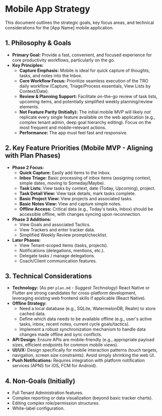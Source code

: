 # Mobile App Strategy

This document outlines the strategic goals, key focus areas, and technical considerations for the [App Name] mobile application.

## 1. Philosophy & Goals

*   **Primary Goal:** Provide a fast, convenient, and focused experience for core productivity workflows, particularly on the go.
*   **Key Principles:**
    *   **Capture Emphasis:** Mobile is ideal for quick capture of thoughts, tasks, and notes into the Inbox.
    *   **Core Workflow Focus:** Prioritize seamless execution of the TRO daily workflow (Capture, Triage/Process essentials, View Lists by Context/Date).
    *   **Review & Planning Support:** Facilitate on-the-go review of task lists, upcoming items, and potentially simplified weekly planning/review elements.
    *   **Not Feature Parity (Initially):** The initial mobile MVP will likely *not* replicate every single feature available on the web application (e.g., complex tenant admin, deep goal hierarchy editing). Focus on the most frequent and mobile-relevant actions.
    *   **Performance:** The app must feel fast and responsive.

## 2. Key Feature Priorities (Mobile MVP - Aligning with Plan Phases)

*   **Phase 2 Focus:**
    *   **Quick Capture:** Easily add items to the Inbox.
    *   **Inbox Triage:** Basic processing of inbox items (assigning context, simple dates, moving to Someday/Maybe).
    *   **Task Lists:** View tasks by context, date (Today, Upcoming), project.
    *   **Task Detail View:** View task details, mark tasks complete.
    *   **Basic Project View:** View projects and associated tasks.
    *   **Basic Notes View:** View and capture simple notes.
    *   **Offline Access:** Critical data (e.g., Today's tasks, Inbox) should be accessible offline, with changes syncing upon reconnection.
*   **Phase 3 Additions:**
    *   View Goals and associated Tactics.
    *   View Trackers and enter tracker data.
    *   Simplified Weekly Review prompt/checklist.
*   **Later Phases:**
    *   View Tenant-scoped items (tasks, projects).
    *   Notifications (delegations, mentions, etc.).
    *   Delegate tasks / manage delegations.
    *   Coach/Client communication features.

## 3. Technical Considerations

*   **Technology:** (As per `plan.md` - *Suggest Technology*) React Native or Flutter are strong candidates for cross-platform development, leveraging existing web frontend skills if applicable (React Native).
*   **Offline Strategy:**
    *   Need a local database (e.g., SQLite, WatermelonDB, Realm) to store cached data.
    *   Define which data needs to be available offline (e.g., user's active tasks, inbox, recent notes, current cycle goals/tactics).
    *   Implement a robust synchronization mechanism to handle data changes made offline and sync conflicts.
*   **API Design:** Ensure APIs are mobile-friendly (e.g., appropriate payload sizes, efficient endpoints for common mobile views).
*   **UI/UX:** Design specifically for mobile interaction patterns (touch targets, navigation, screen size constraints). Avoid simply shrinking the web UI.
*   **Push Notifications:** Requires integration with platform notification services (APNS for iOS, FCM for Android).

## 4. Non-Goals (Initially)

*   Full Tenant Administration features.
*   Complex reporting or data visualization (beyond basic tracker charts).
*   Editing complex role/permission structures.
*   White-label configuration. 